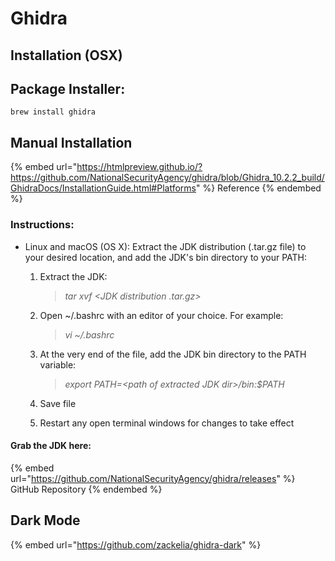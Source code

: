 # Ghidra

## Installation (OSX)

## Package Installer:

`brew install ghidra`

## Manual Installation

{% embed url="https://htmlpreview.github.io/?https://github.com/NationalSecurityAgency/ghidra/blob/Ghidra_10.2.2_build/GhidraDocs/InstallationGuide.html#Platforms" %}
Reference
{% endembed %}

### Instructions:

* Linux and macOS (OS X): Extract the JDK distribution (.tar.gz file) to your desired location, and add the JDK's bin directory to your PATH:
  1.  Extract the JDK:

      > _tar xvf \<JDK distribution .tar.gz>_
  2.  Open \~/.bashrc with an editor of your choice. For example:

      > _vi \~/.bashrc_
  3.  At the very end of the file, add the JDK bin directory to the PATH variable:

      > _export PATH=\<path of extracted JDK dir>/bin:$PATH_
  4. Save file
  5. Restart any open terminal windows for changes to take effect

#### Grab the JDK here:

{% embed url="https://github.com/NationalSecurityAgency/ghidra/releases" %}
GitHub Repository
{% endembed %}

## Dark Mode

{% embed url="https://github.com/zackelia/ghidra-dark" %}
